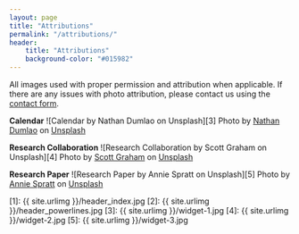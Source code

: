 ```yaml
---
layout: page
title: "Attributions"
permalink: "/attributions/"
header:
    title: "Attributions"
    background-color: "#015982"
---
```


All images used with proper permission and attribution when applicable.
If there are any issues with photo attribution, please contact us using the
[contact form](/contact/).

**Calendar**
![Calendar by Nathan Dumlao on Unsplash][3]
Photo by <a href="https://unsplash.com/@nate_dumlao?utm_content=creditCopyText&utm_medium=referral&utm_source=unsplash">Nathan Dumlao</a> on <a href="https://unsplash.com/photos/white-calendar-tG4waP7YiAg?utm_content=creditCopyText&utm_medium=referral&utm_source=unsplash">Unsplash</a>

**Research Collaboration**
![Research Collaboration by Scott Graham on Unsplash][4]
Photo by <a href="https://unsplash.com/@homajob?utm_content=creditCopyText&utm_medium=referral&utm_source=unsplash">Scott Graham</a> on <a href="https://unsplash.com/photos/person-holding-pencil-near-laptop-computer-5fNmWej4tAA?utm_content=creditCopyText&utm_medium=referral&utm_source=unsplash">Unsplash</a>

**Research Paper**
![Research Paper by Annie Spratt on Unsplash][5]
Photo by <a href="https://unsplash.com/@anniespratt?utm_content=creditCopyText&utm_medium=referral&utm_source=unsplash">Annie Spratt</a> on <a href="https://unsplash.com/photos/white-and-black-paper-lot-_dAnK9GJvdY?utm_content=creditCopyText&utm_medium=referral&utm_source=unsplash">Unsplash</a>


[1]: {{ site.urlimg }}/header_index.jpg
[2]: {{ site.urlimg }}/header_powerlines.jpg
[3]: {{ site.urlimg }}/widget-1.jpg
[4]: {{ site.urlimg }}/widget-2.jpg
[5]: {{ site.urlimg }}/widget-3.jpg

